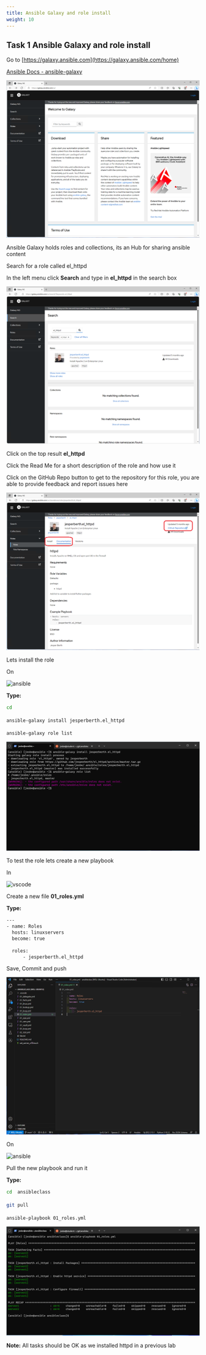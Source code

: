 ```yaml
---
title: Ansible Galaxy and role install
weight: 10
---
```


## Task 1 Ansible Galaxy and role install

Go to [https://galaxy.ansible.com](https://galaxy.ansible.com/home)

[Ansible Docs - ansible-galaxy](https://docs.ansible.com/ansible/latest/cli/ansible-galaxy.html)

![Alt text](images/001_ansible_galaxy.png?raw=true "ansible galaxy")

Ansible Galaxy holds roles and collections, its an Hub for sharing ansible content

Search for a role called el_httpd

In the left menu click __Search__ and type in __el_httpd__ in the search box

![Alt text](images/002_ansible_galaxy_search.png?raw=true "ansible galaxy search")

Click on the top result __el_httpd__

Click the Read Me for a short description of the role and how use it

Click on the GitHub Repo button to get to the repository for this role, you are able to provide feedback and report issues here

![Alt text](images/003_ansible_galaxy_role.png?raw=true "ansible galaxy role")

Lets install the role

On

![ansible](/images/ansible.png)

__Type:__

```bash
cd

ansible-galaxy install jesperberth.el_httpd

ansible-galaxy role list

```

![Alt text](images/004_ansible_galaxy_role_install.png?raw=true "ansible galaxy role install")

To test the role lets create a new playbook

In

![vscode](/images/student-vscode.png)

Create a new file __01_roles.yml__

__Type:__

```ansible
---
- name: Roles
  hosts: linuxservers
  become: true

  roles:
      - jesperberth.el_httpd

```

Save, Commit and push

![Alt text](images/005_ansible_role_playbook.png?raw=true "ansible role playbook")

On

![ansible](/images/ansible.png)

Pull the new playbook and run it

__Type:__

```bash
cd  ansibleclass

git pull

ansible-playbook 01_roles.yml

```

![Alt text](images/006_ansible_role_playbook_run.png?raw=true "ansible role playbook run")

__Note:__ All tasks should be OK as we installed httpd in a previous lab
